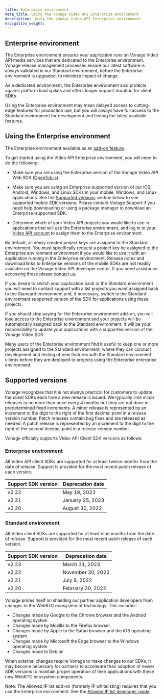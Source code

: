 ```yaml
---
title: Enterprise environment
meta_title: Using the Vonage Video API Enterprise environment
description: Using the Vonage Video API Enterprise environment
navigation_weight: 
---
```


## Enterprise environment

The Enterprise environment ensures your application runs on Vonage Video API media services that are dedicated to the Enterprise environment. Vonage release management processes ensure our latest software is always validated in our Standard environment, before the Enterprise environment is upgraded, to minimize impact of change.

As a dedicated environment, the Enterprise environment also protects against platform load spikes and offers longer support duration for client SDKs.

Using the Enterprise environment may mean delayed access to cutting-edge features for production use, but you will always have full access to the Standard environment for development and testing the latest available features.

## Using the Enterprise environment

The Enterprise environment available as an [add-on feature](https://www.vonage.com/communications-apis/video/pricing/).

To get started using the Video API Enterprise environment, you will need to do the following:

* Make sure you are using the Enterprise version of the Vonage Video API Web SDK ([OpenTok.js](/video/client-sdks/web)).

* Make sure you are using an Enterprise-supported version of our iOS,
Android, Windows, and Linux SDKs in your mobile, Windows, and Linux applications. See the [Supported versions](#supported-versions) section below to see supported mobile SDK versions. Please contact Vonage Support if you need help downloading or using a package manager to download an Enterprise-supported SDK.

* Determine which of your Video API projects you would like to use in applications that will use the Enterprise environment, and log in to your [Video API account](https://tokbox.com/account) to assign them to the Enterprise environment.

By default, all newly created project keys are assigned to the Standard environment. You must specifically request a project key be assigned to the Enterprise environment environment if you would like to use it with an application running in the Enterprise environment. Release notes and download links to Enterprise versions of the mobile SDKs are not readily available on the Vonage Video API developer center. If you need assistance accessing these please [contact us](https://video-api.support.vonage.com/hc/en-us/requests/new).

If you desire to switch your application back to the Standard environment you will need to contact support with a list projects you want assigned back to the Standard environment and, if necessary, switch to the Standard environment supported version of the SDK for applications using these projects.

If you should stop paying for the Enterprise environment add-on, you will lose access to the Enterprise environment and your projects will be automatically assigned back to the Standard environment. It will be your responsibility to update your applications with a supported version of the Vonage Video SDK.

Many users of the Enterprise environment find it useful to keep one or more projects assigned to the Standard environment, where they can conduct development and testing of new features with the Standard environment clients before they are deployed to projects using the Enterprise enterprise environment.

## Supported versions

Vonage recognizes that it is not always practical for customers to update the client SDKs each time a new release is issued. We typically limit minor releases to no more than once every 4 months but they are not done in predetermined fixed increments. A minor release is represented by an increment to the digit to the right of the first decimal point in a release version number. Patch releases contain bug fixes and are released as needed. A patch release is represented by an increment to the digit to the right of the second decimal point in a release version number.

Vonage officially supports Video API Client SDK versions as follows:

### Enterprise environment

All Video API client SDKs are supported for at least twelve months from the date of release. Support is provided for the most recent patch release of each version.

| Support SDK version | Deprecation date   |
| ------------------- | ------------------ |
| v2.22               | May 19, 2023       |
| v2.21               | January 25, 2023   |
| v2.20               | August 30, 2022    |

### Standard environment

All Video client SDKs are supported for at least nine months from the date of release. Support is provided for the most recent patch release of each version.

| Support SDK version | Deprecation date   |
| ------------------- | ------------------ |
| v2.23               | March 31, 2023     |
| v2.22               | November 30, 2022  |
| v2.21               | July 8, 2022       |
| v2.20               | February 20, 2022  |

Vonage prides itself on shielding our partner application developers from changes to the WebRTC ecosystem of technology. This includes:

* Changes made by Google to the Chrome browser and the Android operating system
* Changes made by Mozilla to the Firefox browser
* Changes made by Apple to the Safari browser and the iOS operating system
* Changes made by Microsoft the Edge browser to the Windows operating system
* Changes made to Debian

When external changes require Vonage to make changes to our SDKs, it may become necessary for partners to accelerate their adoption of newer SDK versions to maintain proper operation of their applications with these new WebRTC ecosystem components.

<!--alex ignore whitelisting-->

Note: The Allowed IP list add-on (formerly IP whitelisting) requires that you use the Enterprise environment. See the [Allowed IP list developer guide](/video/guides/ip-addresses/).